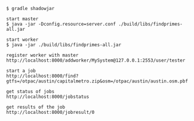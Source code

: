     $ gradle shadowjar

    start master
    $ java -jar -Dconfig.resource=server.conf ./build/libs/findprimes-all.jar

    start worker
    $ java -jar ./build/libs/findprimes-all.jar

   	register worker with master
   	http://localhost:8000/addworker/MySystem@127.0.0.1:2553/user/tester

   	start a job
   	http://localhost:8000/find?gtfs=/otpac/austin/capitalmetro.zip&osm=/otpac/austin/austin.osm.pbf

    get status of jobs
    http://localhost:8000/jobstatus

   	get results of the job
   	http://localhost:8000/jobresult/0 